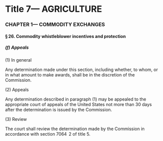 
# Title 7— AGRICULTURE
### CHAPTER 1— COMMODITY EXCHANGES
#### § 26. Commodity whistleblower incentives and protection
##### (f) Appeals

(1) In general

Any determination made under this section, including whether, to whom, or in what amount to make awards, shall be in the discretion of the Commission.

(2) Appeals

Any determination described in paragraph (1) may be appealed to the appropriate court of appeals of the United States not more than 30 days after the determination is issued by the Commission.

(3) Review

The court shall review the determination made by the Commission in accordance with section 7064  2 of title 5.
